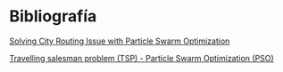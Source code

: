 # Bibliografía

[Solving City Routing Issue with Particle Swarm
Optimization](https://research.ijcaonline.org/volume47/number15/pxc3880348.pdf)

[Travelling salesman problem (TSP) - Particle Swarm Optimization (PSO)](https://github.com/marcoscastro/tsp_pso)
